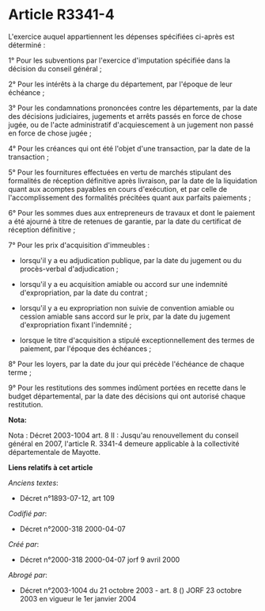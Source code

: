 # Article R3341-4

L'exercice auquel appartiennent les dépenses spécifiées ci-après est déterminé :

1° Pour les subventions par l'exercice d'imputation spécifiée dans la décision du conseil général ;

2° Pour les intérêts à la charge du département, par l'époque de leur échéance ;

3° Pour les condamnations prononcées contre les départements, par la date des décisions judiciaires, jugements et arrêts
passés en force de chose jugée, ou de l'acte administratif d'acquiescement à un jugement non passé en force de chose jugée ;

4° Pour les créances qui ont été l'objet d'une transaction, par la date de la transaction ;

5° Pour les fournitures effectuées en vertu de marchés stipulant des formalités de réception définitive après livraison, par
la date de la liquidation quant aux acomptes payables en cours d'exécution, et par celle de l'accomplissement des formalités
précitées quant aux parfaits paiements ;

6° Pour les sommes dues aux entrepreneurs de travaux et dont le paiement a été ajourné à titre de retenues de garantie, par
la date du certificat de réception définitive ;

7° Pour les prix d'acquisition d'immeubles :

- lorsqu'il y a eu adjudication publique, par la date du jugement ou du procès-verbal d'adjudication ;

- lorsqu'il y a eu acquisition amiable ou accord sur une indemnité d'expropriation, par la date du contrat ;

- lorsqu'il y a eu expropriation non suivie de convention amiable ou cession amiable sans accord sur le prix, par la date du
jugement d'expropriation fixant l'indemnité ;

- lorsque le titre d'acquisition a stipulé exceptionnellement des termes de paiement, par l'époque des échéances ;

8° Pour les loyers, par la date du jour qui précède l'échéance de chaque terme ;

9° Pour les restitutions des sommes indûment portées en recette dans le budget départemental, par la date des décisions qui
ont autorisé chaque restitution.

**Nota:**

Nota : Décret 2003-1004 art. 8 II : Jusqu'au renouvellement du conseil général en 2007, l'article R. 3341-4 demeure
applicable à la collectivité départementale de Mayotte.

**Liens relatifs à cet article**

_Anciens textes_:

  - Décret n°1893-07-12, art 109

_Codifié par_:

  - Décret n°2000-318 2000-04-07

_Créé par_:

  - Décret n°2000-318 2000-04-07 jorf 9 avril 2000

_Abrogé par_:

  - Décret n°2003-1004 du 21 octobre 2003 - art. 8 () JORF 23 octobre 2003 en vigueur le 1er janvier 2004

